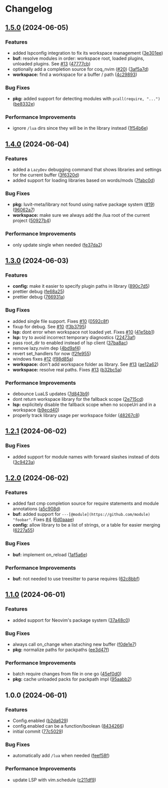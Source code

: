 # Changelog

## [1.5.0](https://github.com/folke/lazydev.nvim/compare/v1.4.0...v1.5.0) (2024-06-05)


### Features

* added lspconfig integration to fix its workspace management ([3e301ee](https://github.com/folke/lazydev.nvim/commit/3e301ee157c79d1378980b5e7e4eebd3474229a4))
* **buf:** resolve modules in order: workspace root, loaded plugins, unloaded plugins. See [#13](https://github.com/folke/lazydev.nvim/issues/13) ([47777cb](https://github.com/folke/lazydev.nvim/commit/47777cbaa4d19348c76b0d8bd750ae769de6c892))
* optionally add a completion source for coq_nvim ([#20](https://github.com/folke/lazydev.nvim/issues/20)) ([3af5a7d](https://github.com/folke/lazydev.nvim/commit/3af5a7d749687952793cc9df93aec31547146f0c))
* **workspace:** find a workspace for a buffer / path ([4c29893](https://github.com/folke/lazydev.nvim/commit/4c29893cf2faec7caa276d7ba510e02bc8f0dd82))


### Bug Fixes

* **pkg:** added support for detecting modules with `pcall(require, "...")` ([be8332e](https://github.com/folke/lazydev.nvim/commit/be8332eb2a40b2e450d185a4844603029ca229fb))


### Performance Improvements

* ignore `/lua` dirs since they will be in the library instead ([1f54b6e](https://github.com/folke/lazydev.nvim/commit/1f54b6ead06bd04b32ad8885ad40a7aca47461c8))

## [1.4.0](https://github.com/folke/lazydev.nvim/compare/v1.3.0...v1.4.0) (2024-06-04)


### Features

* added a `LazyDev` debugging command that shows libraries and settings for the current buffer ([3f6320d](https://github.com/folke/lazydev.nvim/commit/3f6320d43198bb847cbad6fd2a577dda18554f29))
* added support for loading libraries based on words/mods ([7fabc0d](https://github.com/folke/lazydev.nvim/commit/7fabc0d5a44b3002b88c7c32b2b67bd3742c23ae))


### Bug Fixes

* **pkg:** luvit-meta/library not found using native package system ([#19](https://github.com/folke/lazydev.nvim/issues/19)) ([96062a7](https://github.com/folke/lazydev.nvim/commit/96062a7b94d5e6c3b4ec746b5d8d2a69e6389761))
* **workspace:** make sure we always add the /lua root of the current project ([50927b4](https://github.com/folke/lazydev.nvim/commit/50927b4e70dce1ff68103ef1f2c197f1b75f4ac4))


### Performance Improvements

* only update single when needed ([fe37da2](https://github.com/folke/lazydev.nvim/commit/fe37da2cc14d4faffbe96be09b3fd08aa58ae972))

## [1.3.0](https://github.com/folke/lazydev.nvim/compare/v1.2.1...v1.3.0) (2024-06-03)


### Features

* **config:** make it easier to specify plugin paths in library ([890c7d5](https://github.com/folke/lazydev.nvim/commit/890c7d5b982b829e2881f21d739e689772c7971e))
* prettier debug ([fe68a25](https://github.com/folke/lazydev.nvim/commit/fe68a25bb37c8e683e233f09a5dd6c80c3ea9c64))
* prettier debug ([766931a](https://github.com/folke/lazydev.nvim/commit/766931a928787e12dd42efef605b4aecdccffc11))


### Bug Fixes

* added single file support. Fixes [#10](https://github.com/folke/lazydev.nvim/issues/10) ([0592c8f](https://github.com/folke/lazydev.nvim/commit/0592c8f80a7c9bb99b7ea4d8a047d2d3bddeebd1))
* fixup for debug. See [#10](https://github.com/folke/lazydev.nvim/issues/10) ([f3b3795](https://github.com/folke/lazydev.nvim/commit/f3b3795c6daf11da989220d859c0468b82d766ae))
* **lsp:** dont error when workspace not loaded yet. Fixes [#10](https://github.com/folke/lazydev.nvim/issues/10) ([41e5bb1](https://github.com/folke/lazydev.nvim/commit/41e5bb150020d0841fffdd52e6a4942f51004986))
* **lsp:** try to avoid incorrect temporary diagnostics ([22473af](https://github.com/folke/lazydev.nvim/commit/22473afec50117716db4a25e0b064437b8c6a1bd))
* pass root_dir to enabled instead of lsp client ([37ba8ac](https://github.com/folke/lazydev.nvim/commit/37ba8ac79ab48762486deb9891547fde88a86763))
* remove lazy.nvim dep ([4bd9af4](https://github.com/folke/lazydev.nvim/commit/4bd9af4b388c5f937c3f2308a1ead2ea2f68b09d))
* revert set_handlers for now ([f2fe955](https://github.com/folke/lazydev.nvim/commit/f2fe95553b21fb7596c7cb060063886f17eb38c8))
* windows fixes [#12](https://github.com/folke/lazydev.nvim/issues/12) ([f98d85a](https://github.com/folke/lazydev.nvim/commit/f98d85a16771282caceeefa0d9a65336f8b44437))
* **workspace:** don't add workspace folder as library. See [#13](https://github.com/folke/lazydev.nvim/issues/13) ([ae12a62](https://github.com/folke/lazydev.nvim/commit/ae12a6224c466315f6ecbe6ed1ee7c5641f21d40))
* **workspace:** resolve real paths. Fixes [#13](https://github.com/folke/lazydev.nvim/issues/13) ([b32bc5a](https://github.com/folke/lazydev.nvim/commit/b32bc5a0c6d50d0c2c3f5101a3f967d2222a539e))


### Performance Improvements

* debounce LuaLS updates ([7d843b9](https://github.com/folke/lazydev.nvim/commit/7d843b9f3aa9240e38854e7bc4df389929dbe44a))
* dont return workspace library for the fallback scope ([2e715cd](https://github.com/folke/lazydev.nvim/commit/2e715cd4629df2b47d92468935226655cb7e88ed))
* **lsp:** explicitely disable the fallback scope when no scopeUri and in a workspace ([b9ecd40](https://github.com/folke/lazydev.nvim/commit/b9ecd4034358a39859216d64b8548fa2b577af95))
* properly track library usage per workspace folder ([48267c8](https://github.com/folke/lazydev.nvim/commit/48267c807750610f3f8f7cb1469308f68243f081))

## [1.2.1](https://github.com/folke/lazydev.nvim/compare/v1.2.0...v1.2.1) (2024-06-02)


### Bug Fixes

* added support for module names with forward slashes instead of dots ([3c9423a](https://github.com/folke/lazydev.nvim/commit/3c9423a021a8e2890b2029ad20d830c713720afc))

## [1.2.0](https://github.com/folke/lazydev.nvim/compare/v1.1.0...v1.2.0) (2024-06-02)


### Features

* added fast cmp completion source for require statements and module annotations ([a5c908d](https://github.com/folke/lazydev.nvim/commit/a5c908dc8eec1823c5a6dfbb07fbe8c74fce3a14))
* **buf:** added support for `---[@module](https://github.com/module) "foobar"`. Fixes [#4](https://github.com/folke/lazydev.nvim/issues/4) ([6d0aaae](https://github.com/folke/lazydev.nvim/commit/6d0aaaea20d270c2c49fb0ff8b2835717e635f0d))
* **config:** allow library to be a list of strings, or a table for easier merging ([6227a55](https://github.com/folke/lazydev.nvim/commit/6227a55bd1a4b7dcdc911377032ec5bb4eedba6b))


### Bug Fixes

* **buf:** implement on_reload ([1af5a6e](https://github.com/folke/lazydev.nvim/commit/1af5a6e801e16cf02a1ba0dc4808e522f2d06ae2))


### Performance Improvements

* **buf:** not needed to use treesitter to parse requires ([62c8bbf](https://github.com/folke/lazydev.nvim/commit/62c8bbff840432eb9e7fd3d994751cbb95c89e25))

## [1.1.0](https://github.com/folke/lazydev.nvim/compare/v1.0.0...v1.1.0) (2024-06-01)


### Features

* added support for Neovim's package system ([37a48c0](https://github.com/folke/lazydev.nvim/commit/37a48c05311269d5cb08f0f2131e1ad583c6a485))


### Bug Fixes

* always call on_change when ataching new buffer ([f0de1e7](https://github.com/folke/lazydev.nvim/commit/f0de1e75f8e3a98e37ddf8d9b923ded039ff504e))
* **pkg:** normalize paths for packpaths ([ee3d47f](https://github.com/folke/lazydev.nvim/commit/ee3d47f3a53891483c8a3e02f8c3e49a12064434))


### Performance Improvements

* batch require changes from file in one go ([45ef0d0](https://github.com/folke/lazydev.nvim/commit/45ef0d06cabac70c8615ae679d9efc72305f2142))
* **pkg:** cache unloaded packs for packpath impl ([95aabb2](https://github.com/folke/lazydev.nvim/commit/95aabb27a0a8fec9826c6ca45ff8ba3d886a8888))

## 1.0.0 (2024-06-01)


### Features

* Config.enabled ([b2da629](https://github.com/folke/lazydev.nvim/commit/b2da6296892323254b5841d45e643dcdaa6fbeb3))
* config.enabled can be a function/boolean ([8434266](https://github.com/folke/lazydev.nvim/commit/8434266c8dd5c690134f5e66d340633e9f63e7bf))
* initial commit ([77c5029](https://github.com/folke/lazydev.nvim/commit/77c5029d68941dfdbb3eaee4910bdc97d5c9a93b))


### Bug Fixes

* automatically add `/lua` when needed ([feef58f](https://github.com/folke/lazydev.nvim/commit/feef58f427d54ffebeec8f09b4d8c31dbea9b1c3))


### Performance Improvements

* update LSP with vim.schedule ([c211df9](https://github.com/folke/lazydev.nvim/commit/c211df939c5af6d8c0de0d6abfff300805fe66a7))

